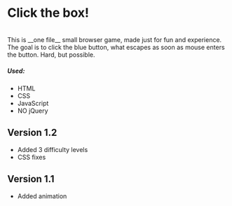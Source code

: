 Click the box!
===========
<br>
This is __one file__ small browser game, made just for fun and experience.
The goal is to click the blue button, what escapes as soon as mouse enters the button. Hard, but possible.

##### Used:
- HTML
- CSS
- JavaScript
- NO jQuery 

Version 1.2
--------
- Added 3 difficulty levels
- CSS fixes

Version 1.1
----------

- Added animation
